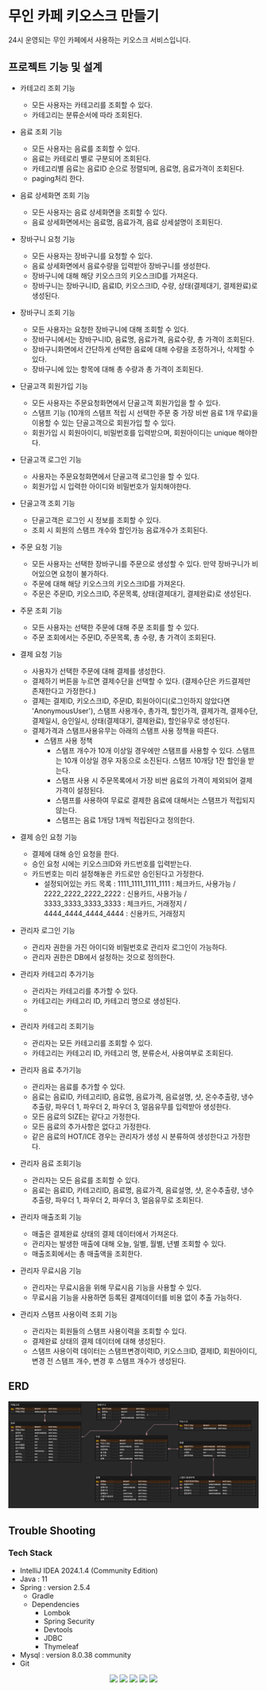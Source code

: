 # 무인 카페 키오스크 만들기

24시 운영되는 무인 카페에서 사용하는 키오스크 서비스입니다.

## 프로젝트 기능 및 설계

- 카테고리 조회 기능
  - 모든 사용자는 카테고리를 조회할 수 있다.
  - 카테고리는 분류순서에 따라 조회된다.

- 음료 조회 기능
  - 모든 사용자는 음료를 조회할 수 있다.
  - 음료는 카테로리 별로 구분되어 조회된다.
  - 카테고리별 음료는 음료ID 순으로 정렬되며, 음료명, 음료가격이 조회된다.
  - paging처리 한다.

- 음료 상세화면 조회 기능
  - 모든 사용자는 음료 상세화면을 조회할 수 있다.
  - 음료 상세화면에서는 음료명, 음료가격, 음료 상세설명이 조회된다.

- 장바구니 요청 기능
  - 모든 사용자는 장바구니를 요청할 수 있다.
  - 음료 상세화면에서 음료수량을 입력받아 장바구니를 생성한다.
  - 장바구니에 대해 해당 키오스크의 키오스크ID를 가져온다.
  - 장바구니는 장바구니ID, 음료ID, 키오스크ID, 수량, 상태(결제대기, 결제완료)로 생성된다.

- 장바구니 조회 기능
  - 모든 사용자는 요청한 장바구니에 대해 조회할 수 있다.
  - 장바구니에서는 장바구니ID, 음료명, 음료가격, 음료수량, 총 가격이 조회된다.
  - 장바구니화면에서 간단하게 선택한 음료에 대해 수량을 조정하거나, 삭제할 수 있다.
  - 장바구니에 있는 항목에 대해 총 수량과 총 가격이 조회된다.
 
- 단골고객 회원가입 기능
  - 모든 사용자는 주문요청화면에서 단골고객 회원가입을 할 수 있다.
  - 스탬프 기능 (10개의 스탬프 적립 시 선택한 주문 중 가장 비싼 음료 1개 무료)을 이용할 수 있는 단골고객으로 회원가입 할 수 있다.
  - 회원가입 시 회원아이디, 비밀번호를 입력받으며, 회원아이디는 unique 해야한다.

- 단골고객 로그인 기능
  - 사용자는 주문요청화면에서 단골고객 로그인을 할 수 있다.
  - 회원가입 시 입력한 아이디와 비밀번호가 일치해야한다.
 
- 단골고객 조회 기능
  - 단골고객은 로그인 시 정보를 조회할 수 있다.
  - 조회 시 회원의 스탬프 개수와 할인가능 음료개수가 조회된다.

- 주문 요청 기능
  - 모든 사용자는 선택한 장바구니를 주문으로 생성할 수 있다. 만약 장바구니가 비어있으면 요청이 불가하다.
  - 주문에 대해 해당 키오스크의 키오스크ID를 가져온다.
  - 주문은 주문ID, 키오스크ID, 주문목록, 상태(결제대기, 결제완료)로 생성된다.

- 주문 조회 기능
  - 모든 사용자는 선택한 주문에 대해 주문 조회를 할 수 있다.
  - 주문 조회에서는 주문ID, 주문목록, 총 수량, 총 가격이 조회된다.

- 결제 요청 기능
  - 사용자가 선택한 주문에 대해 결제를 생성한다.
  - 결제하기 버튼을 누르면 결제수단을 선택할 수 있다. (결제수단은 카드결제만 존재한다고 가정한다.)
  - 결제는 결제ID, 키오스크ID, 주문ID, 회원아이디(로그인하지 않았다면 'AnonymousUser'), 스탬프 사용개수, 총가격, 할인가격, 결제가격, 결제수단, 결제일시, 승인일시, 상태(결제대기, 결제완료), 할인유무로 생성된다.
  - 결제가격과 스탬프사용유무는 아래의 스탬프 사용 정책을 따른다.
    - 스탬프 사용 정책
      - 스탬프 개수가 10개 이상일 경우에만 스탬프를 사용할 수 있다. 스탬프는 10개 이상일 경우 자동으로 소진된다. 스탬프 10개당 1잔 할인을 받는다.
      - 스탬프 사용 시 주문목록에서 가장 비싼 음료의 가격이 제외되어 결제가격이 설정된다.
      - 스탬프를 사용하여 무료로 결제한 음료에 대해서는 스탬프가 적립되지 않는다.
      - 스탬프는 음료 1개당 1개씩 적립된다고 정의한다.
     
- 결제 승인 요청 기능
  - 결제에 대해 승인 요청을 한다.
  - 승인 요청 시에는 키오스크ID와 카드번호를 입력받는다.
  - 카드번호는 미리 설정해놓은 카드로만 승인된다고 가정한다.
    - 설정되어있는 카드 목록 : 1111_1111_1111_1111 : 체크카드, 사용가능 / 2222_2222_2222_2222 : 신용카드, 사용가능 / 3333_3333_3333_3333 : 체크카드, 거래정지 / 4444_4444_4444_4444 : 신용카드, 거래정지
        
- 관리자 로그인 기능
  - 관리자 권한을 가진 아이디와 비밀번호로 관리자 로그인이 가능하다.
  - 관리자 권한은 DB에서 설정하는 것으로 정의한다.

- 관리자 카테고리 추가기능
  - 관리자는 카테고리를 추가할 수 있다.
  - 카테고리는 카테고리 ID, 카테고리 명으로 생성된다.
  - 
- 관리자 카테고리 조회기능
  - 관리자는 모든 카테고리를 조회할 수 있다.
  - 카테고리는 카테고리 ID, 카테고리 명, 분류순서, 사용여부로 조회된다.

- 관리자 음료 추가기능
  - 관리자는 음료를 추가할 수 있다.
  - 음료는 음료ID, 카테고리ID, 음료명, 음료가격, 음료설명, 샷, 온수추출량, 냉수추출량, 파우더 1, 파우더 2, 파우더 3, 얼음유무를 입력받아 생성한다.
  - 모든 음료의 SIZE는 같다고 가정한다.
  - 모든 음료의 추가사항은 없다고 가정한다.
  - 같은 음료의 HOT/ICE 경우는 관리자가 생성 시 분류하여 생성한다고 가정한다.
 
- 관리자 음료 조회기능
  - 관리자는 모든 음료를 조회할 수 있다.
  - 음료는 음료ID, 카테고리ID, 음료명, 음료가격, 음료설명, 샷, 온수추출량, 냉수추출량, 파우더 1, 파우더 2, 파우더 3, 얼음유무로 조회된다.

- 관리자 매출조회 기능
  - 매출은 결제완료 상태의 결제 데이터에서 가져온다.
  - 관리자는 발생한 매출에 대해 오늘, 일별, 월별, 년별 조회할 수 있다.
  - 매출조회에서는 총 매출액을 조회한다.

- 관리자 무료시음 기능
  - 관리자는 무료시음을 위해 무료시음 기능을 사용할 수 있다.
  - 무료시음 기능을 사용하면 등록된 결제데이터를 비용 없이 추출 가능하다.

- 관리자 스탬프 사용이력 조회 기능
  - 관리자는 회원들의 스탬프 사용이력을 조회할 수 있다.
  - 결제완료 상태의 결제 데이터에 대해 생성된다.
  - 스탬프 사용이력 데이터는 스탬프변경이력ID, 키오스크ID, 결제ID, 회원아이디, 변경 전 스탬프 개수, 변경 후 스탬프 개수가 생성된다.


## ERD 
![ERD](cafekioskerd.png)

## Trouble Shooting

### Tech Stack
- IntelliJ IDEA 2024.1.4 (Community Edition)
- Java : 11
- Spring : version 2.5.4
  - Gradle
  - Dependencies
    - Lombok
    - Spring Security
    - Devtools
    - JDBC
    - Thymeleaf
- Mysql : version 8.0.38 community
- Git
<div align=center> 
  <img src="https://img.shields.io/badge/intellijidea-000000?style=for-the-badge&logo=intellijidea&logoColor=white"> 
  <img src="https://img.shields.io/badge/java-007396?style=for-the-badge&logo=java&logoColor=white"> 
  <img src="https://img.shields.io/badge/spring-6DB33F?style=for-the-badge&logo=spring&logoColor=white"> 
  <img src="https://img.shields.io/badge/mysql-4479A1?style=for-the-badge&logo=mysql&logoColor=white"> 
  <img src="https://img.shields.io/badge/git-F05032?style=for-the-badge&logo=git&logoColor=white">
</div>
